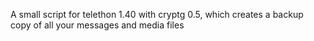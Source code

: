 A small script for telethon 1.40 with cryptg 0.5, which creates a backup copy of all your messages and media files
